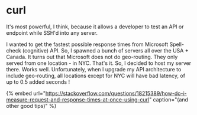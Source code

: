 # curl

It's most powerful, I think, because it allows a developer to test an API or endpoint while SSH'd into any server. 

I wanted to get the fastest possible response times from Microsoft Spell-check \(cognitive\) API. So, I spawned a bunch of servers all over the USA + Canada. It turns out that Microsoft does not do geo-routing. They only served from one location - in NYC. That's it. So, I decided to host my server there. Works well. Unfortunately, when I upgrade my API architecture to include geo-routing, all locations except for NYC will have bad latency, of up to 0.5 added seconds !

{% embed url="https://stackoverflow.com/questions/18215389/how-do-i-measure-request-and-response-times-at-once-using-curl" caption="\(and other good tips\)" %}



